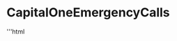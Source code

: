 # CapitalOneEmergencyCalls
'''html
<html>
      <head>
        <script>

          var fileName = "SFData.csv";
          var data = "";

          req = new XMLHttpRequest();
          req.open("GET", fileName, false);

          req.addEventListener("readystatechange", function (e) {
            data = req.responseText ;
          });

          req.send();

          function getInfoByCode(c){
            if( data == "" ){
              return 'DataNotReady' ;
            } else {
              var rx = new RegExp( "^(" + c + ")\\s+\\|\\s+(.+)\\s+\\|\\s+\\s+(.+)\\|", 'm' ) ;

              var values = data.match(rx,'m');
              return { airport:values[2] , city:values[3] };
            }
          }

          function clickButton(){
            var e = document.getElementById("code");
            var ret = getInfoByCode(e.value);

            var res = document.getElementById("res");

            res.innerText = "Airport:" + ret.airport + " in " + ret.city;

          }

        </script>
       </head>
       <body>
        <input id="code" value="AUA">
        <button onclick="clickButton();">Find</button>
        <div id="res">
        </div>

       </body>
    </html>
    '''html
